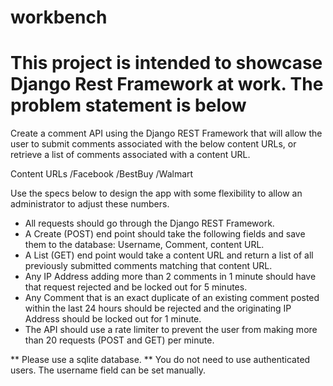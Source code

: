 # workbench

This project is intended to showcase Django Rest Framework at work. The problem statement is below
===================================================================================================

Create a comment API using the Django REST Framework that will allow the user to submit comments associated with the below content URLs, or retrieve a list of comments associated with a content URL.

Content URLs
/Facebook
/BestBuy
/Walmart

Use the specs below to design the app with some flexibility to allow an administrator to adjust these numbers.

* All requests should go through the Django REST Framework.
* A Create (POST) end point should take the following fields and save them to the database: Username, Comment, content URL.
* A List (GET) end point would take a content URL and return a list of all previously submitted comments matching that content URL.
* Any IP Address adding more than 2 comments in 1 minute should have that request rejected and be locked out for 5 minutes.
* Any Comment that is an exact duplicate of an existing comment posted within the last 24 hours should be rejected and the originating IP Address should be locked out for 1 minute.
* The API should use a rate limiter to prevent the user from making more than 20 requests (POST and GET) per minute.

** Please use a sqlite database.
** You do not need to use authenticated users. The username field can be set manually.
